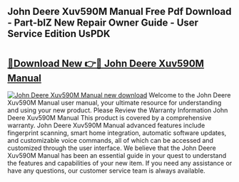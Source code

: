 ## John Deere Xuv590M Manual Free Pdf Download - Part-bIZ New Repair Owner Guide - User Service Edition UsPDK

# <h2><a href="http://bc92408.oget.top/?id=John+Deere+Xuv590M+Manual">🔗Download New 👉🔴 John Deere Xuv590M Manual</a></h2>

[![John Deere Xuv590M Manual new download](https://i.imgur.com/5g1atiW.png)](http://bc92408.oget.top/?id=John+Deere+Xuv590M+Manual)
Welcome to the John Deere Xuv590M Manual user manual, your ultimate resource for understanding and using your new product. Please Review the Warranty Information John Deere Xuv590M Manual This product is covered by a comprehensive warranty. John Deere Xuv590M Manual advanced features include fingerprint scanning, smart home integration, automatic software updates, and customizable voice commands, all of which can be accessed and customized through the user interface. We believe that the John Deere Xuv590M Manual has been an essential guide in your quest to understand the features and capabilities of your new item. If you need any assistance or have any questions, our customer service team is always available.
